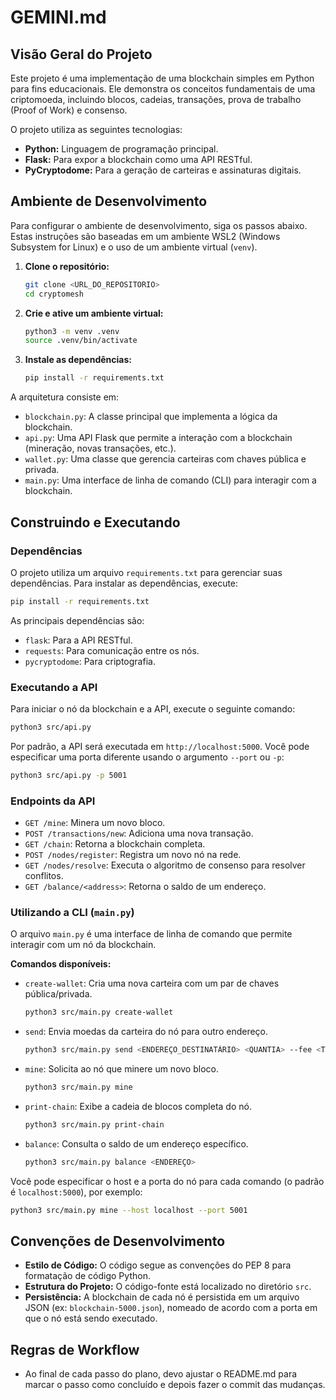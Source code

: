 # GEMINI.md

## Visão Geral do Projeto

Este projeto é uma implementação de uma blockchain simples em Python para fins educacionais. Ele demonstra os conceitos fundamentais de uma criptomoeda, incluindo blocos, cadeias, transações, prova de trabalho (Proof of Work) e consenso.

O projeto utiliza as seguintes tecnologias:

*   **Python:** Linguagem de programação principal.
*   **Flask:** Para expor a blockchain como uma API RESTful.
*   **PyCryptodome:** Para a geração de carteiras e assinaturas digitais.

## Ambiente de Desenvolvimento

Para configurar o ambiente de desenvolvimento, siga os passos abaixo. Estas instruções são baseadas em um ambiente WSL2 (Windows Subsystem for Linux) e o uso de um ambiente virtual (`venv`).

1.  **Clone o repositório:**
    ```bash
    git clone <URL_DO_REPOSITORIO>
    cd cryptomesh
    ```

2.  **Crie e ative um ambiente virtual:**
    ```bash
    python3 -m venv .venv
    source .venv/bin/activate
    ```

3.  **Instale as dependências:**
    ```bash
    pip install -r requirements.txt
    ```

A arquitetura consiste em:

*   `blockchain.py`: A classe principal que implementa a lógica da blockchain.
*   `api.py`: Uma API Flask que permite a interação com a blockchain (mineração, novas transações, etc.).
*   `wallet.py`: Uma classe que gerencia carteiras com chaves pública e privada.
*   `main.py`: Uma interface de linha de comando (CLI) para interagir com a blockchain.

## Construindo e Executando

### Dependências

O projeto utiliza um arquivo `requirements.txt` para gerenciar suas dependências. Para instalar as dependências, execute:

```bash
pip install -r requirements.txt
```

As principais dependências são:

*   `flask`: Para a API RESTful.
*   `requests`: Para comunicação entre os nós.
*   `pycryptodome`: Para criptografia.

### Executando a API

Para iniciar o nó da blockchain e a API, execute o seguinte comando:

```bash
python3 src/api.py
```

Por padrão, a API será executada em `http://localhost:5000`. Você pode especificar uma porta diferente usando o argumento `--port` ou `-p`:

```bash
python3 src/api.py -p 5001
```

### Endpoints da API

*   `GET /mine`: Minera um novo bloco.
*   `POST /transactions/new`: Adiciona uma nova transação.
*   `GET /chain`: Retorna a blockchain completa.
*   `POST /nodes/register`: Registra um novo nó na rede.
*   `GET /nodes/resolve`: Executa o algoritmo de consenso para resolver conflitos.
*   `GET /balance/<address>`: Retorna o saldo de um endereço.

### Utilizando a CLI (`main.py`)

O arquivo `main.py` é uma interface de linha de comando que permite interagir com um nó da blockchain.

**Comandos disponíveis:**

*   `create-wallet`: Cria uma nova carteira com um par de chaves pública/privada.
    ```bash
    python3 src/main.py create-wallet
    ```

*   `send`: Envia moedas da carteira do nó para outro endereço.
    ```bash
    python3 src/main.py send <ENDEREÇO_DESTINATÁRIO> <QUANTIA> --fee <TAXA>
    ```

*   `mine`: Solicita ao nó que minere um novo bloco.
    ```bash
    python3 src/main.py mine
    ```

*   `print-chain`: Exibe a cadeia de blocos completa do nó.
    ```bash
    python3 src/main.py print-chain
    ```

*   `balance`: Consulta o saldo de um endereço específico.
    ```bash
    python3 src/main.py balance <ENDEREÇO>
    ```

Você pode especificar o host e a porta do nó para cada comando (o padrão é `localhost:5000`), por exemplo:

```bash
python3 src/main.py mine --host localhost --port 5001
```

## Convenções de Desenvolvimento

*   **Estilo de Código:** O código segue as convenções do PEP 8 para formatação de código Python.
*   **Estrutura do Projeto:** O código-fonte está localizado no diretório `src`.
*   **Persistência:** A blockchain de cada nó é persistida em um arquivo JSON (ex: `blockchain-5000.json`), nomeado de acordo com a porta em que o nó está sendo executado.

## Regras de Workflow

*   Ao final de cada passo do plano, devo ajustar o README.md para marcar o passo como concluído e depois fazer o commit das mudanças.